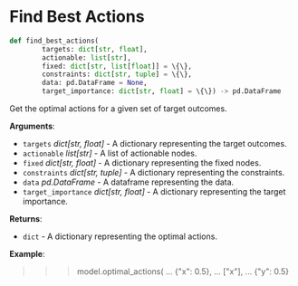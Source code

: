 # Find Best Actions

```python
def find_best_actions(
        targets: dict[str, float],
        actionable: list[str],
        fixed: dict[str, list[float]] = \{\},
        constraints: dict[str, tuple] = \{\},
        data: pd.DataFrame = None,
        target_importance: dict[str, float] = \{\}) -> pd.DataFrame
```

Get the optimal actions for a given set of target outcomes.

**Arguments**:

- `targets` _dict[str, float]_ - A dictionary representing the target outcomes.
- `actionable` _list[str]_ - A list of actionable nodes.
- `fixed` _dict[str, float]_ - A dictionary representing the fixed nodes.
- `constraints` _dict[str, tuple]_ - A dictionary representing the constraints.
- `data` _pd.DataFrame_ - A dataframe representing the data.
- `target_importance` _dict[str, float]_ - A dictionary representing the target importance.
  

**Returns**:

- `dict` - A dictionary representing the optimal actions.
  

**Example**:

  >>> model.optimal_actions(
  ...     \{"x": 0.5\},
  ...     ["x"],
  ...     \{"y": 0.5\}

<a id="model.Model.causal_attributions"></a>

